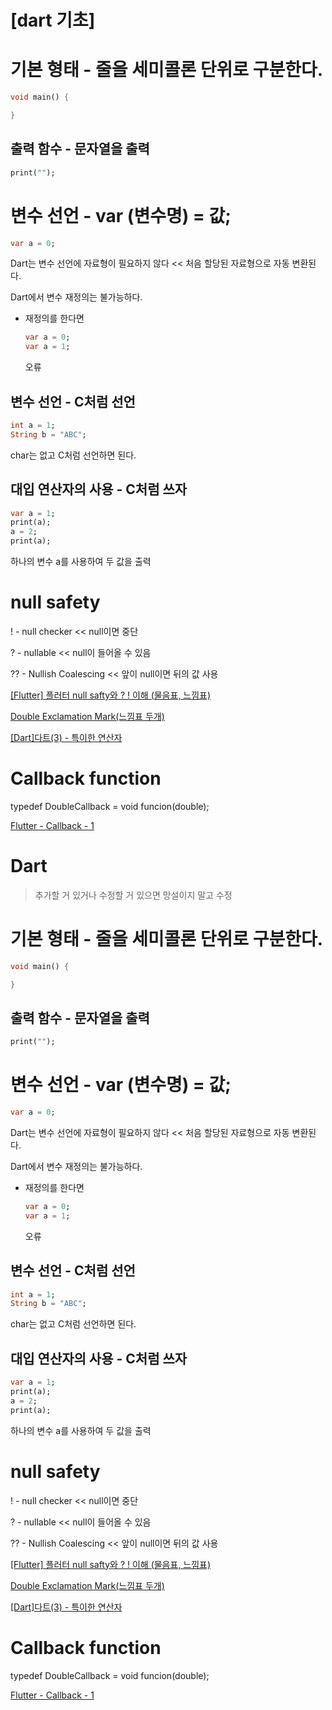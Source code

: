 # [dart 기초]

# 기본 형태 - 줄을 세미콜론 단위로 구분한다.

```dart
void main() {

}
```

## 출력 함수 - 문자열을 출력

```dart
print("");
```

# 변수 선언 - var (변수명) = 값;

```dart
var a = 0;
```

Dart는 변수 선언에 자료형이 필요하지 않다 << 처음 할당된 자료형으로 자동 변환된다.

Dart에서 변수 재정의는 불가능하다.

- 재정의를 한다면
  ```dart
  var a = 0;
  var a = 1;
  ```
  오류

## 변수 선언 - C처럼 선언

```dart
int a = 1;
String b = "ABC";
```

char는 없고 C처럼 선언하면 된다.

## 대입 연산자의 사용 - C처럼 쓰자

```dart
var a = 1;
print(a);
a = 2;
print(a);
```

하나의 변수 a를 사용하여 두 값을 출력

# null safety

! - null checker << null이면 중단

? - nullable << null이 들어올 수 있음

?? - Nullish Coalescing << 앞이 null이면 뒤의 값 사용

[[Flutter] 플러터 null safty와 ? ! 이해 (물음표, 느낌표)](https://son50math.tistory.com/88)

[Double Exclamation Mark(느낌표 두개)](https://daramji-joa.tistory.com/7)

[[Dart]다트(3) - 특이한 연산자](https://sneakstarberry.github.io/posts/dart03-operand/)

# Callback function

typedef DoubleCallback = void funcion(double);

[Flutter - Callback - 1](https://velog.io/@qlr222/Flutter-Callback-1)

# Dart

> 추가할 거 있거나 수정할 거 있으면 망설이지 말고 수정

# 기본 형태 - 줄을 세미콜론 단위로 구분한다.

```dart
void main() {

}
```

## 출력 함수 - 문자열을 출력

```dart
print("");
```

# 변수 선언 - var (변수명) = 값;

```dart
var a = 0;
```

Dart는 변수 선언에 자료형이 필요하지 않다 << 처음 할당된 자료형으로 자동 변환된다.

Dart에서 변수 재정의는 불가능하다.

- 재정의를 한다면
  ```dart
  var a = 0;
  var a = 1;
  ```
  오류

## 변수 선언 - C처럼 선언

```dart
int a = 1;
String b = "ABC";
```

char는 없고 C처럼 선언하면 된다.

## 대입 연산자의 사용 - C처럼 쓰자

```dart
var a = 1;
print(a);
a = 2;
print(a);
```

하나의 변수 a를 사용하여 두 값을 출력

# null safety

! - null checker << null이면 중단

? - nullable << null이 들어올 수 있음

?? - Nullish Coalescing << 앞이 null이면 뒤의 값 사용

[[Flutter] 플러터 null safty와 ? ! 이해 (물음표, 느낌표)](https://son50math.tistory.com/88)

[Double Exclamation Mark(느낌표 두개)](https://daramji-joa.tistory.com/7)

[[Dart]다트(3) - 특이한 연산자](https://sneakstarberry.github.io/posts/dart03-operand/)

# Callback function

typedef DoubleCallback = void funcion(double);

[Flutter - Callback - 1](https://velog.io/@qlr222/Flutter-Callback-1)
